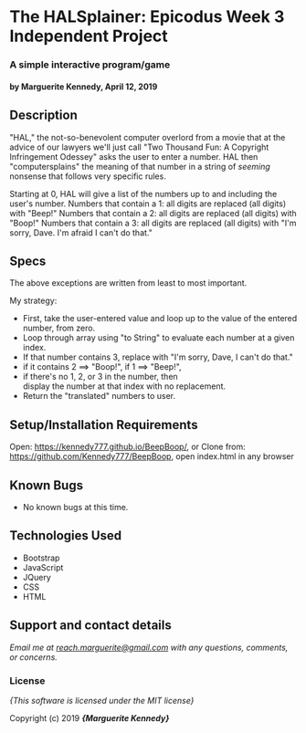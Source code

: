 
# The HALSplainer: Epicodus Week 3 Independent Project

### A simple interactive program/game
#### by Marguerite Kennedy, April 12, 2019

## Description

"HAL," the not-so-benevolent computer overlord from a movie that at the advice of our lawyers we'll just call "Two Thousand Fun: A Copyright Infringement Odessey" asks the user to enter a number. HAL then "computersplains" the meaning of that number in a string of *seeming* nonsense that follows very specific rules. 

Starting at 0, HAL will give a list of the numbers up to and including the user's number. 
Numbers that contain a 1: all digits are replaced (all digits) with "Beep!"
Numbers that contain a 2: all digits are replaced (all digits) with "Boop!"
Numbers that contain a 3: all digits are replaced (all digits) with "I'm sorry, Dave. I'm afraid I can't do that."


## Specs

The above exceptions are written from least to most important.

My strategy:

- First, take the user-entered value and loop up to the value of the entered number, from zero. 
- Loop through array using "to String" to evaluate each number at a given index. 
- If that number contains 3, replace with "I'm sorry,  Dave, I can't do that."
- if it contains 2 ==> "Boop!", 
  if 1 ==> "Beep!",
- if there's no 1, 2, or 3 in the number, then     
  display the number at that index with no replacement.
- Return the "translated" numbers to user. 


## Setup/Installation Requirements

Open: https://kennedy777.github.io/BeepBoop/, or 
Clone from: https://github.com/Kennedy777/BeepBoop, open index.html in any browser

## Known Bugs
* No known bugs at this time.  

## Technologies Used
  * Bootstrap
  * JavaScript
  * JQuery
  * CSS
  * HTML

## Support and contact details

_Email me at reach.marguerite@gmail.com with any questions, comments, or concerns._

### License

*{This software is licensed under the MIT license}*

Copyright (c) 2019 **_{Marguerite Kennedy}_**

###
